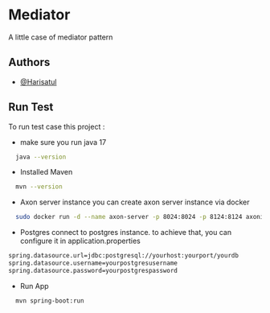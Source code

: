 
# Mediator

A little case of mediator pattern





## Authors

- [@Harisatul](https://www.github.com/Harisatul)


## Run Test

To run test case this project :
- make sure you run java 17
```bash
  java --version
```
- Installed Maven
```bash
  mvn --version
```
- Axon server instance 
you can create axon server instance via docker

```bash
  sudo docker run -d --name axon-server -p 8024:8024 -p 8124:8124 axoniq/axonserver:latest
```
- Postgres 
connect to postgres instance. to achieve that, you can configure it in application.properties 
```bash
spring.datasource.url=jdbc:postgresql://yourhost:yourport/yourdb
spring.datasource.username=yourpostgresusername
spring.datasource.password=yourpostgrespassword
```
- Run App
```bash
  mvn spring-boot:run
```

